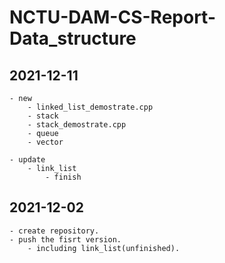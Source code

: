 # NCTU-DAM-CS-Report-Data_structure

## 2021-12-11
    - new
        - linked_list_demostrate.cpp
        - stack
        - stack_demostrate.cpp
        - queue
        - vector

    - update 
        - link_list
            - finish

## 2021-12-02 
    - create repository.
    - push the fisrt version.
        - including link_list(unfinished).